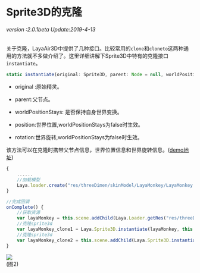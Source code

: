 # Sprite3D的克隆

###### *version :2.0.1beta   Update:2019-4-13*

关于克隆，LayaAir3D中提供了几种接口。比较常用的`clone`和`cloneto`这两种通用的方法就不多做介绍了。这里详细讲解下Sprite3D中特有的克隆接口`instantiate`。

```typescript
static instantiate(original: Sprite3D, parent: Node = null, worldPositionStays: boolean = true, position: Vector3 = null, rotation: Quaternion = null): Sprite3D;
```

- original :原始精灵。


- parent:父节点。


- worldPositionStays: 是否保持自身世界变换。


- position:世界位置,worldPositionStays为false时生效。


- rotation:世界旋转,worldPositionStays为false时生效。



该方法可以在克隆时携带父节点信息，世界位置信息和世界旋转信息。([demo地址](https://layaair.ldc.layabox.com/demo2/?language=ch&category=3d&group=Sprite3D&name=Sprite3DClone))

```typescript
{
    ......
    //加载模型
    Laya.loader.create("res/threeDimen/skinModel/LayaMonkey/LayaMonkey.lh", Laya.Handler.create(this, this.onComplete));
}

//完成回调
onComplete() {
    //获取资源
    var layaMonkey = this.scene.addChild(Laya.Loader.getRes("res/threeDimen/skinModel/LayaMonkey/LayaMonkey.lh"));
    //克隆sprite3d
    var layaMonkey_clone1 = Laya.Sprite3D.instantiate(layaMonkey, this.scene, false, new Laya.Vector3(0.6, 0, 0));
    //克隆sprite3d
    var layaMonkey_clone2 = this.scene.addChild(Laya.Sprite3D.instantiate(layaMonkey, null, false, new Laya.Vector3( -0.6, 0, 0)));
}
```

![](img/2.png)<br>(图2)
